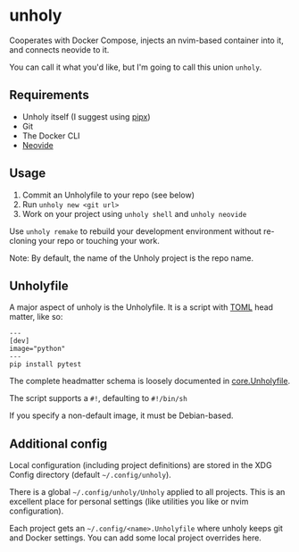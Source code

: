 # unholy

Cooperates with Docker Compose, injects an nvim-based container
into it, and connects neovide to it.

You can call it what you'd like, but I'm going to call this union `unholy`.

## Requirements

- Unholy itself (I suggest using [pipx](https://pypa.github.io/pipx/))
- Git
- The Docker CLI
- [Neovide](https://neovide.dev/)

## Usage

1. Commit an Unholyfile to your repo (see below)
2. Run `unholy new <git url>`
3. Work on your project using `unholy shell` and `unholy neovide`

Use `unholy remake` to rebuild your development environment without
re-cloning your repo or touching your work.

Note: By default, the name of the Unholy project is the repo name.

## Unholyfile

A major aspect of unholy is the Unholyfile. It is a script with
[TOML](https://toml.io/en/) head matter, like so:

```
---
[dev]
image="python"
---
pip install pytest
```

The complete headmatter schema is loosely documented in [core.Unholyfile](unholy/core.Unholyfile).

The script supports a `#!`, defaulting to `#!/bin/sh`

If you specify a non-default image, it must be Debian-based.

## Additional config

Local configuration (including project definitions) are stored in the XDG
Config directory (default `~/.config/unholy`).

There is a global `~/.config/unholy/Unholy` applied to all projects. This is
an excellent place for personal settings (like utilities you like or nvim
configuration).

Each project gets an `~/.config/<name>.Unholyfile` where unholy keeps git and
Docker settings. You can add some local project overrides here.
